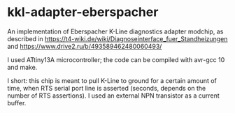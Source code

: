 # kkl-adapter-eberspacher

An implementation of Eberspacher K-Line diagnostics adapter modchip, as described in
https://t4-wiki.de/wiki/Diagnoseinterface_fuer_Standheizungen and https://www.drive2.ru/b/493589462480060493/

I used ATtiny13A microcontroller; the code can be compiled with avr-gcc 10 and make.

I short: this chip is meant to pull K-Line to ground for a certain amount of time, when RTS serial port line is asserted 
(seconds, depends on the number of RTS assertions).
I used an external NPN transistor as a current buffer.
